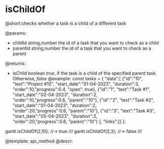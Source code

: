isChildOf
=============

@short:checks whether a task is a child of a different task
	

@params:
- childId	string,number	the id of a task that you want to check as a child
- parentId 	string,number	the id of a task that you want to check as a parent


@returns:
- isChild	boolean		<i>true</i>, if the task is a child of the specified parent task. Otherwise, <i>false</i>
@example:
const tasks = {
    "data":[
        {"id":"10", "text":"Project #10", "start_date":"01-04-2023", "duration":3, 
        	"order":10,"progress":0.4, "open": true},
        {"id":"1", "text":"Task #1",    "start_date":"02-04-2023", "duration":2,  
        	"order":10,"progress":0.6, "parent":"10"},
        {"id":"2", "text":"Task #2",    "start_date":"01-04-2023", "duration":2,  
        	"order":20,"progress":0.6, "parent":"10"},
        {"id":"3", "text":"Task #3",    "start_date":"05-04-2023", "duration":2,  
        	"order":20,"progress":0.6, "parent":"10"}
    ],
    "links":[]
}; 

gantt.isChildOf(2,10); //-> true /*!*/
gantt.isChildOf(2,3); //-> false /*!*/

@template:	api_method
@descr:

